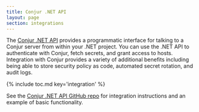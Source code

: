 ```yaml
---
title: Conjur .NET API
layout: page
section: integrations
---
```


The [Conjur .NET API](https://github.com/cyberark/conjur-api-dotnet) provides a
programmatic interface for talking to a Conjur server from within your .NET
project. You can use the .NET API to authenticate with Conjur, fetch secrets,
and grant access to hosts. Integration with Conjur provides a variety of
additional benefits including being able to store security policy as code,
automated secret rotation, and audit logs.

{% include toc.md key='integration' %}

See the [Conjur .NET API GitHub repo](https://github.com/cyberark/conjur-api-dotnet)
for integration instructions and an example of basic functionality.
